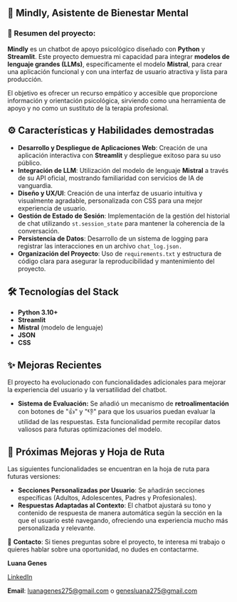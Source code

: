 ## 🧠 Mindly, Asistente de Bienestar Mental
### 🎯 Resumen del proyecto:
**Mindly** es un chatbot de apoyo psicológico diseñado con **Python** y **Streamlit**. Este proyecto demuestra mi capacidad para integrar **modelos de lenguaje grandes (LLMs)**, específicamente el modelo **Mistral**, para crear una aplicación funcional y con una interfaz de usuario atractiva y lista para producción.

El objetivo es ofrecer un recurso empático y accesible que proporcione información y orientación psicológica, sirviendo como una herramienta de apoyo y no como un sustituto de la terapia profesional.
## ⚙️ Características y Habilidades demostradas
- **Desarrollo y Despliegue de Aplicaciones Web**: Creación de una aplicación interactiva con **Streamlit** y despliegue exitoso para su uso público.
- **Integración de LLM**: Utilización del modelo de lenguaje **Mistral** a través de su API oficial, mostrando familiaridad con servicios de IA de vanguardia.
- **Diseño y UX/UI**: Creación de una interfaz de usuario intuitiva y visualmente agradable, personalizada con CSS para una mejor experiencia de usuario.
- **Gestión de Estado de Sesión**: Implementación de la gestión del historial de chat utilizando `st.session_state` para mantener la coherencia de la conversación.
- **Persistencia de Datos**: Desarrollo de un sistema de logging para registrar las interacciones en un archivo `chat_log.json.`
- **Organización del Proyecto**: Uso de `requirements.txt` y estructura de código clara para asegurar la reproducibilidad y mantenimiento del proyecto.
## 🛠️ Tecnologías del Stack
- **Python 3.10+**
- **Streamlit**
- **Mistral** (modelo de lenguaje)
- **JSON**
- **CSS**

## ✨ Mejoras Recientes
El proyecto ha evolucionado con funcionalidades adicionales para mejorar la experiencia del usuario y la versatilidad del chatbot.

- **Sistema de Evaluación:** Se añadió un mecanismo de **retroalimentación** con botones de "👍" y "👎" para que los usuarios puedan evaluar la utilidad de las respuestas. Esta funcionalidad permite recopilar datos valiosos para futuras optimizaciones del modelo.

## 🔮 Próximas Mejoras y Hoja de Ruta
Las siguientes funcionalidades se encuentran en la hoja de ruta para futuras versiones:

- **Secciones Personalizadas por Usuario**: Se añadirán secciones específicas (Adultos, Adolescentes, Padres y Profesionales).
- **Respuestas Adaptadas al Contexto**: El chatbot ajustará su tono y contenido de respuesta de manera automática según la sección en la que el usuario esté navegando, ofreciendo una experiencia mucho más personalizada y relevante.

🤝 **Contacto**: 
Si tienes preguntas sobre el proyecto, te interesa mi trabajo o quieres hablar sobre una oportunidad, no dudes en contactarme.

**Luana Genes**

[LinkedIn](https://www.linkedin.com/in/luana-genes-b55595337)

**Email**: luanagenes275@gmail.com o genesluana275@gmail.com
